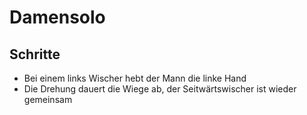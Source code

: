 
# Damensolo

## Schritte

- Bei einem links Wischer hebt der Mann die linke Hand
- Die Drehung dauert die Wiege ab, der Seitwärtswischer ist wieder gemeinsam
